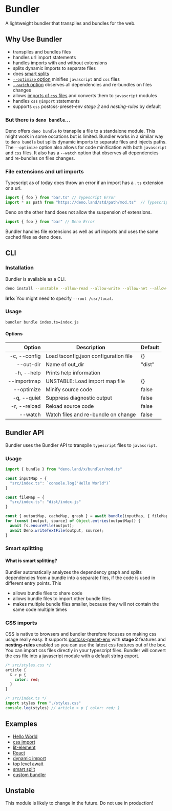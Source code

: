 # Bundler
A lightweight bundler that transpiles and bundles for the web.

## Why Use Bundler

- transpiles and bundles files
- handles url import statements
- handles imports with and without extensions
- splits dynamic imports to separate files
- does [smart splits](#Smart-Splits)
- [`--optimize` option](#Options) minifies `javascript` and `css` files
- [`--watch` option](#Options) observes all dependencies and re-bundles on files changes
- allows [imports of `css` files](#CSS-imports) and converts them to `javascript` modules
- handles `css` `@import` statements
- supports `css` postcss-preset-env *stage 2* and *nesting-rules* by default

### But there is `deno bundle`…
Deno offers `deno bundle` to transpile a file to a standalone module. This might work in some occations but is limited.
Bundler works in a similar way to `deno bundle` but splits dynamic imports to separate files and injects paths.
The `--optimize` option also allows for code minification with both `javascript` and `css` files.
It also has a `--watch` option that observes all dependencies and re-bundles on files changes.

### File extensions and url imports
Typescript as of today does throw an error if an import has a `.ts` extension or a url.
```ts
import { foo } from "bar.ts" // Typescript Error
import * as path from "https://deno.land/std/path/mod.ts"  // Typescript Error
```

Deno on the other hand does not allow the suspension of extensions.
```ts
import { foo } from "bar" // Deno Error
```

Bundler handles file extensions as well as url imports and uses the same cached files as deno does.

## CLI

### Installation
Bundler is available as a CLI.
```sh
deno install --unstable --allow-read --allow-write --allow-net --allow-env --name bundler https://deno.land/x/bundler/cli.ts
```
**Info**: You might need to specify `--root /usr/local`.

### Usage
```sh
bundler bundle index.ts=index.js
```
#### Options
| Option              | Description                           | Default |
|---------------------:|--------------------------------------|---------|
| -c, --config <FILE> | Load tsconfig.json configuration file | {}      |
| --out-dir <DIR>     | Name of out_dir                       | "dist"  |
| -h, --help          | Prints help information               |         |
| --importmap <FILE>  | UNSTABLE: Load import map file        | {}      |
| --optimize          | Minify source code                    | false   |
| -q, --quiet         | Suppress diagnostic output            | false   |
| -r, --reload        | Reload source code                    | false   |
| --watch             | Watch files and re-bundle on change   | false   |


## Bundler API
Bundler uses the Bundler API to transpile `typescript` files to `javascript`.

### Usage
```ts
import { bundle } from "deno.land/x/bundler/mod.ts"

const inputMap = {
  "src/index.ts": `console.log("Hello World")`
}

const fileMap = {
  "src/index.ts": "dist/index.js"
}

const { outputMap, cacheMap, graph } = await bundle(inputMap, { fileMap })
for (const [output, source] of Object.entries(outputMap)) {
  await fs.ensureFile(output);
  await Deno.writeTextFile(output, source);
}
```

### Smart splitting
#### What is smart splitting?
Bundler automatically analyzes the dependency graph and splits dependencies from a bundle into a separate files, if the code is used in different entry points.
This
- allows bundle files to share code
- allows bundle files to import other bundle files
- makes multiple bundle files smaller, because they will not contain the same code multiple times

### CSS imports
CSS is native to browsers and bundler therefore focuses on making css usage really easy.
It supports [postcss-preset-env](https://preset-env.cssdb.org) with **stage 2** features and **nesting-rules** enabled so you can use the latest css features out of the box.
You can import css files directly in your typescript files. Bundler will convert the css file into a javascript module with a default string export.

```css
/* src/styles.css */
article {
  & > p {
    color: red;
  }
}
```

```js
/* src/index.ts */
import styles from "./styles.css"
console.log(styles) // article > p { color: red; }
```

## Examples

- [Hello World](https://github.com/timreichen/Bundler/tree/master/examples/hello%20world)
- [css import](https://github.com/timreichen/Bundler/tree/master/examples/css%20import)
- [lit-element](https://github.com/timreichen/Bundler/tree/master/examples/lit-element)
- [React](https://github.com/timreichen/Bundler/tree/master/examples/react)
- [dynamic import](https://github.com/timreichen/Bundler/tree/master/examples/dynamic%20import)
- [top level await](https://github.com/timreichen/Bundler/tree/master/examples/top%20level%20await)
- [smart split](https://github.com/timreichen/Bundler/tree/master/examples/smart%split)
- [custom bundler](https://github.com/timreichen/Bundler/tree/master/examples/custom%20bundler)

## Unstable
This module is likely to change in the future. Do not use in production!
